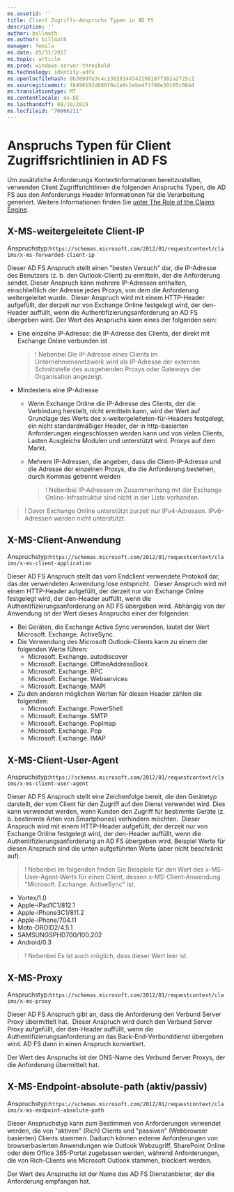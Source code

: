 ```yaml
---
ms.assetid: ''
title: Client Zugriffs-Anspruchs Typen in AD FS
description: ''
author: billmath
ms.author: billmath
manager: femila
ms.date: 05/31/2017
ms.topic: article
ms.prod: windows-server-threshold
ms.technology: identity-adfs
ms.openlocfilehash: 0b309dfe3c4c13629144342198197f382a2f25c2
ms.sourcegitcommit: f6490192d686f0a1e0c2ebe471f98e30105c0844
ms.translationtype: MT
ms.contentlocale: de-DE
ms.lasthandoff: 09/10/2019
ms.locfileid: "70866211"
---
```

# <a name="client-access-policy-claim-types-in-ad-fs"></a>Anspruchs Typen für Client Zugriffsrichtlinien in AD FS

Um zusätzliche Anforderungs Kontextinformationen bereitzustellen, verwenden Client Zugriffsrichtlinien die folgenden Anspruchs Typen, die AD FS aus den Anforderungs Header Informationen für die Verarbeitung generiert.  Weitere Informationen finden Sie [unter The Role of the Claims Engine](../technical-reference/the-role-of-the-claims-engine.md).

## <a name="x-ms-forwarded-client-ip"></a>X-MS-weitergeleitete Client-IP

Anspruchstyp:`https://schemas.microsoft.com/2012/01/requestcontext/claims/x-ms-forwarded-client-ip`

Dieser AD FS Anspruch stellt einen "besten Versuch" dar, die IP-Adresse des Benutzers (z. b. den Outlook-Client) zu ermitteln, der die Anforderung sendet. Dieser Anspruch kann mehrere IP-Adressen enthalten, einschließlich der Adresse jedes Proxys, von dem die Anforderung weitergeleitet wurde.  Dieser Anspruch wird mit einem HTTP-Header aufgefüllt, der derzeit nur von Exchange Online festgelegt wird, der den-Header auffüllt, wenn die Authentifizierungsanforderung an AD FS übergeben wird. Der Wert des Anspruchs kann eines der folgenden sein:


- Eine einzelne IP-Adresse: die IP-Adresse des Clients, der direkt mit Exchange Online verbunden ist

    >! Nebenbei Die IP-Adresse eines Clients im Unternehmensnetzwerk wird als IP-Adresse der externen Schnittstelle des ausgehenden Proxys oder Gateways der Organisation angezeigt.

- Mindestens eine IP-Adresse
  - Wenn Exchange Online die IP-Adresse des Clients, der die Verbindung herstellt, nicht ermitteln kann, wird der Wert auf Grundlage des Werts des x-weitergeleiteten-für-Headers festgelegt, ein nicht standardmäßiger Header, der in http-basierten Anforderungen eingeschlossen werden kann und von vielen Clients, Lasten Ausgleichs Modulen und unterstützt wird. Proxys auf dem Markt.
  - Mehrere IP-Adressen, die angeben, dass die Client-IP-Adresse und die Adresse der einzelnen Proxys, die die Anforderung bestehen, durch Kommas getrennt werden

    >! Nebenbei IP-Adressen im Zusammenhang mit der Exchange Online-Infrastruktur sind nicht in der Liste vorhanden.


>! Davor Exchange Online unterstützt zurzeit nur IPv4-Adressen. IPv6-Adressen werden nicht unterstützt. 


## <a name="x-ms-client-application"></a>X-MS-Client-Anwendung

Anspruchstyp:`https://schemas.microsoft.com/2012/01/requestcontext/claims/x-ms-client-application`

Dieser AD FS Anspruch stellt das vom Endclient verwendete Protokoll dar, das der verwendeten Anwendung lose entspricht.  Dieser Anspruch wird mit einem HTTP-Header aufgefüllt, der derzeit nur von Exchange Online festgelegt wird, der den-Header auffüllt, wenn die Authentifizierungsanforderung an AD FS übergeben wird. Abhängig von der Anwendung ist der Wert dieses Anspruchs einer der folgenden:



- Bei Geräten, die Exchange Active Sync verwenden, lautet der Wert Microsoft. Exchange. ActiveSync. 
- Die Verwendung des Microsoft Outlook-Clients kann zu einem der folgenden Werte führen:
    - Microsoft. Exchange. autodiscover
    - Microsoft. Exchange. OfflineAddressBook
    - Microsoft. Exchange. RPC
    - Microsoft. Exchange. Webservices
    - Microsoft. Exchange. MAPI
- Zu den anderen möglichen Werten für diesen Header zählen die folgenden:
    - Microsoft. Exchange. PowerShell
    - Microsoft. Exchange. SMTP
    - Microsoft. Exchange. PopImap
    - Microsoft. Exchange. Pop
    - Microsoft. Exchange. IMAP

## <a name="x-ms-client-user-agent"></a>X-MS-Client-User-Agent

Anspruchstyp:`https://schemas.microsoft.com/2012/01/requestcontext/claims/x-ms-client-user-agent`

Dieser AD FS Anspruch stellt eine Zeichenfolge bereit, die den Gerätetyp darstellt, der vom Client für den Zugriff auf den Dienst verwendet wird. Dies kann verwendet werden, wenn Kunden den Zugriff für bestimmte Geräte (z. b. bestimmte Arten von Smartphones) verhindern möchten.  Dieser Anspruch wird mit einem HTTP-Header aufgefüllt, der derzeit nur von Exchange Online festgelegt wird, der den-Header auffüllt, wenn die Authentifizierungsanforderung an AD FS übergeben wird. Beispiel Werte für diesen Anspruch sind die unten aufgeführten Werte (aber nicht beschränkt auf).
>! Nebenbei Im folgenden finden Sie Beispiele für den Wert des x-MS-User-Agent-Werts für einen Client, dessen x-MS-Client-Anwendung "Microsoft. Exchange. ActiveSync" ist.

- Vortex/1.0
- Apple-iPad1C1/812.1
- Apple-iPhone3C1/811.2
- Apple-iPhone/704.11
- Moto-DROID2/4.5.1
- SAMSUNGSPHD700/100.202
- Android/0.3

>! Nebenbei Es ist auch möglich, dass dieser Wert leer ist.


## <a name="x-ms-proxy"></a>X-MS-Proxy

Anspruchstyp:`https://schemas.microsoft.com/2012/01/requestcontext/claims/x-ms-proxy`

Dieser AD FS Anspruch gibt an, dass die Anforderung den Verbund Server Proxy übermittelt hat.  Dieser Anspruch wird durch den Verbund Server Proxy aufgefüllt, der den-Header auffüllt, wenn die Authentifizierungsanforderung an das Back-End-Verbunddienst übergeben wird. AD FS dann in einen Anspruch konvertiert. 

Der Wert des Anspruchs ist der DNS-Name des Verbund Server Proxys, der die Anforderung übermittelt hat.

## <a name="x-ms-endpoint-absolute-path-active-vs-passive"></a>X-MS-Endpoint-absolute-path (aktiv/passiv)

Anspruchstyp:`https://schemas.microsoft.com/2012/01/requestcontext/claims/x-ms-endpoint-absolute-path`

Dieser Anspruchstyp kann zum Bestimmen von Anforderungen verwendet werden, die von "aktiven" (Rich) Clients und "passiven" (Webbrowser basierten) Clients stammen. Dadurch können externe Anforderungen von browserbasierten Anwendungen wie Outlook Webzugriff, SharePoint Online oder dem Office 365-Portal zugelassen werden, während Anforderungen, die von Rich-Clients wie Microsoft Outlook stammen, blockiert werden.

Der Wert des Anspruchs ist der Name des AD FS Dienstanbieter, der die Anforderung empfangen hat.
